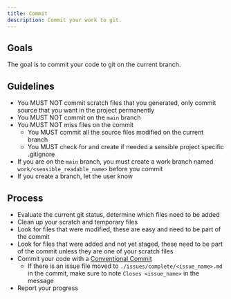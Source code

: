 ```yaml
---
title: Commit
description: Commit your work to git.
---
```


## Goals

The goal is to commit your code to git on the current branch.

## Guidelines

- You MUST NOT commit scratch files that you generated, only commit source that you want in the project permanently
- You MUST NOT commit on the `main` branch
- You MUST NOT miss files on the commit
  - You MUST commit all the source files modified on the current branch
  - You MUST check for and create if needed a sensible project specific .gitignore
- If you are on the `main` branch, you must create a work branch named `work/<sensible_readable_name>` before you commit
- If you create a branch, let the user know

## Process

- Evaluate the current git status, determine which files need to be added
- Clean up your scratch and temporary files
- Look for files that were modified, these are easy and need to be part of the commit
- Look for files that were added and not yet staged, these need to be part of the commit unless they are one of your scratch files
- Commit your code with a [Conventional Commit](https://www.conventionalcommits.org/en/v1.0.0/#summary)
  - If there is an issue file moved to `./issues/complete/<issue_name>.md` in the commit, make sure to note `Closes <issue_name>` in the message
- Report your progress

